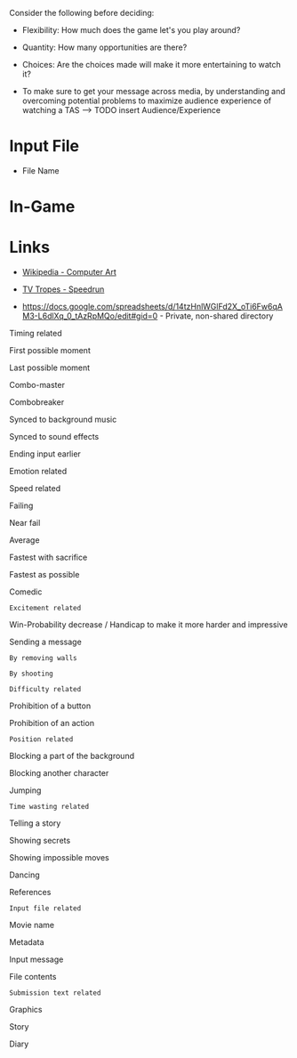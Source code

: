 Consider the following before deciding:
- Flexibility: How much does the game let's you play around?
- Quantity: How many opportunities are there?
- Choices: Are the choices made will make it more entertaining to watch it?

- To make sure to get your message across media, by understanding and overcoming potential problems to maximize audience experience of watching a TAS --> TODO insert Audience/Experience

# Input File

- File Name


# In-Game


# Links
- [Wikipedia - Computer Art](https://en.wikipedia.org/wiki/Computer_art)
- [TV Tropes - Speedrun](https://tvtropes.org/pmwiki/pmwiki.php/Main/Speedrun)

- https://docs.google.com/spreadsheets/d/14tzHnlWGlFd2X_oTi6Fw6qAM3-L6dlXq_0_tAzRpMQo/edit#gid=0 - Private, non-shared directory


Timing related

First possible moment

Last possible moment

Combo-master

Combobreaker

Synced to background music

Synced to sound effects

Ending input earlier

Emotion related

Speed related

Failing

Near fail

Average

Fastest with sacrifice

Fastest as possible

Comedic

	
	Excitement related
	
Win-Probability decrease / Handicap to make it more harder and impressive	
	
Sending a message	
	
	By removing walls
	
	By shooting
	
	Difficulty related
	
Prohibition of a button	
	
Prohibition of an action	
	
	Position related
	
Blocking a part of the background	
	
Blocking another character	
	
Jumping	
	
	Time wasting related
	
Telling a story	
	
Showing secrets	
	
Showing impossible moves	
	
Dancing	
	
References	
	
	Input file related
	
Movie name	
	
Metadata	
	
Input message	
	
File contents	
	
	Submission text related
	
Graphics	
	
Story	
	
Diary	
